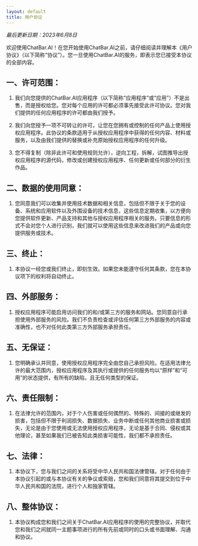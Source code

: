 ```yaml
---
layout: default
title: 用户协议
---
```

*最后更新日期：2023年6月8日*

欢迎使用ChatBar.AI！在您开始使用ChatBar.AI之前，请仔细阅读并理解本《用户协议》（以下简称“协议”）。您一旦使用ChatBar.AI的服务，即表示您已接受本协议的全部内容。

## 一、许可范围：

1. 我们向您提供的ChatBar.AI应用程序（以下简称“应用程序”或“应用”）不是出售，而是授权给您。您对每个应用的许可都必须事先接受此许可协议。您对我们提供的任何应用程序的许可都由我们授予。

2. 我们向您授予一项不可转让的许可，让您在您拥有或控制的任何产品上使用授权应用程序。此协议的条款适用于从授权应用程序中获得的任何内容、材料或服务，以及由我们提供的替换或补充原始授权应用程序的任何升级。

3. 您不得复制（除非此许可和使用规则允许），逆向工程，拆解，试图推导出授权应用程序的源代码，修改或创建授权应用程序、任何更新或任何部分的衍生作品。

## 二、数据的使用同意：

1. 您同意我们可以收集并使用技术数据和相关信息，包括但不限于关于您的设备、系统和应用软件以及外围设备的技术信息，这些信息定期收集，以方便向您提供软件更新、产品支持和其他与授权应用程序相关的服务。只要信息的形式不会对您个人进行识别，我们就可以使用这些信息来改进我们的产品或向您提供服务或技术。

## 三、终止：

1. 本协议一经您或我们终止，即刻生效。如果您未能遵守任何其条款，您在本协议项下的权利将自动终止。

## 四、外部服务：

1. 授权应用程序可能启用访问我们的和/或第三方的服务和网站。您同意自行承担使用外部服务的风险。我们不负责检查或评估任何第三方外部服务的内容或准确性，也不对任何此类第三方外部服务承担责任。

## 五、无保证：

1. 您明确承认并同意，使用授权应用程序完全由您自己承担风险。在适用法律允许的最大范围内，授权应用程序及其执行或提供的任何服务均以“原样”和“可用”的状态提供，有所有的缺陷，且无任何类型的保证。

## 六、责任限制：

1. 在法律允许的范围内，对于个人伤害或任何偶然的、特殊的、间接的或继发的损害，包括但不限于利润损失、数据损失、业务中断或任何其他商业损害或损失，无论是由于您使用或无法使用授权应用程序，无论是基于合同、侵权或其他理论，甚至如果我们已被告知此类损害可能性，我们都不承担责任。

## 七、法律：

1. 本协议下，您与我们之间的关系将受中华人民共和国法律管辖。对于任何由于本协议引起的或与本协议有关的争议或索赔，您和我们同意将其提交到位于中华人民共和国的法院，进行个人和独家管辖。

## 八、整体协议：

1. 本协议构成您和我们之间关于ChatBar.AI应用程序的使用的完整协议，并取代您和我们之间就同一主题事项进行的所有先前或同时的口头或书面理解、沟通和协议。
